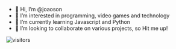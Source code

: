 - 👋 Hi, I’m @joaoson
- 👀 I’m interested in programming, video games and technology
- 🌱 I’m currently learning Javascript and Python
- 💞️ I’m looking to collaborate on various projects, so Hit me up!

<!---
joaoson/joaoson is a ✨ special ✨ repository because its `README.md` (this file) appears on your GitHub profile.
You can click the Preview link to take a look at your changes.
--->

![visitors](https://visitor-badge.glitch.me/badge?page_id=page.id)
